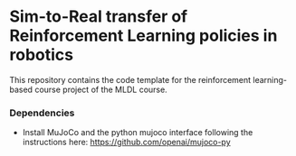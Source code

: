 # Sim-to-Real transfer of Reinforcement Learning policies in robotics

This repository contains the code template for the reinforcement learning-based course project of the MLDL course.

### Dependencies
- Install MuJoCo and the python mujoco interface following the instructions here: https://github.com/openai/mujoco-py



